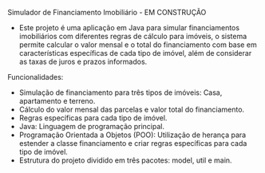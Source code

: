 Simulador de Financiamento Imobiliário - EM CONSTRUÇÃO 

- Este projeto é uma aplicação em Java para simular financiamentos imobiliários com diferentes regras de cálculo para imóveis, o sistema permite calcular o valor mensal e o total do financiamento com base em características específicas de cada tipo de imóvel, além de considerar as taxas de juros e prazos informados.

Funcionalidades: 
- Simulação de financiamento para três tipos de imóveis: Casa, apartamento e terreno.
- Cálculo do valor mensal das parcelas e valor total do financiamento.
- Regras específicas para cada tipo de imóvel.
- Java: Linguagem de programação principal.
- Programação Orientada a Objetos (POO): Utilização de herança para estender a classe financiamento e criar regras específicas para cada tipo de imóvel.
- Estrutura do projeto dividido em três pacotes: model, util e main. 

